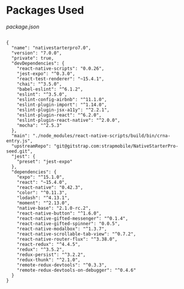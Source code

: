 # Packages Used

_package.json_

<pre class="line-numbers"><code class="language-json">
{
  "name": "nativestarterpro7.0",
  "version": "7.0.0",
  "private": true,
  "devDependencies": {
    "react-native-scripts": "0.0.26",
    "jest-expo": "^0.3.0",
    "react-test-renderer": "~15.4.1",
    "chai": "^3.5.0",
    "babel-eslint": "^6.1.2",
    "eslint": "^3.5.0",
    "eslint-config-airbnb": "^11.1.0",
    "eslint-plugin-import": "^1.14.0",
    "eslint-plugin-jsx-a11y": "^2.2.1",
    "eslint-plugin-react": "^6.2.0",
    "eslint-plugin-react-native": "^2.0.0",
    "mocha": "^2.5.3"
  },
  "main": "./node_modules/react-native-scripts/build/bin/crna-entry.js",
  "upstreamRepo": "git@gitstrap.com:strapmobile/NativeStarterPro-seed.git",
  "jest": {
    "preset": "jest-expo"
  },
  "dependencies": {
    "expo": "^15.1.0",
    "react": "~15.4.0",
    "react-native": "0.42.3",
    "color": "^0.11.3",
    "lodash": "^4.13.1",
    "moment": "^2.13.0",
    "native-base": "2.1.0-rc.2",
    "react-native-button": "^1.6.0",
    "react-native-gifted-messenger": "^0.1.4",
    "react-native-gifted-spinner": "0.0.5",
    "react-native-modalbox": "^1.3.7",
    "react-native-scrollable-tab-view": "^0.7.2",
    "react-native-router-flux": "^3.38.0",
    "react-redux": "^4.4.5",
    "redux": "^3.5.2",
    "redux-persist": "^3.2.2",
    "redux-thunk": "^2.1.0",
    "remote-redux-devtools": "^0.3.3",
    "remote-redux-devtools-on-debugger": "^0.4.6"
  }
}</code></pre>
